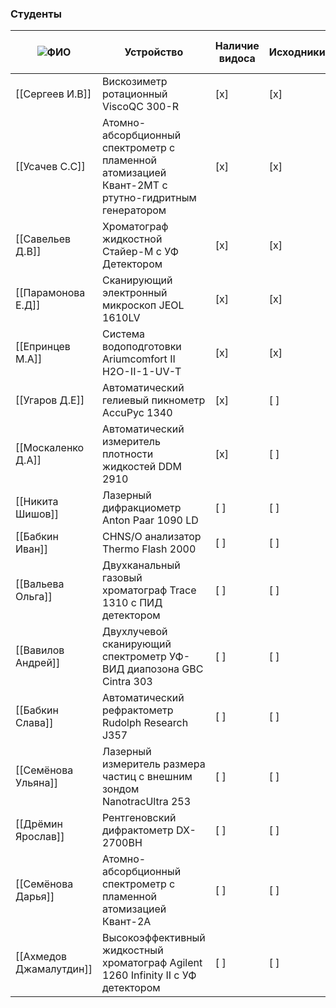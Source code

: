 ### Студенты 

|![](https://www.notion.so/icons/child_gray.svg)ФИО|Устройство|Наличие видоса|Исходники|Наличие сценария|Наличие механик|Наличие эксп. данных|Наличие 3D модели|Группа|Прогресс|Дата окончания|Картинка устройства|
|---|---|---|---|---|---|---|---|---|---|---|---|
|[[Сергеев И.В]]|Вискозиметр ротационный ViscoQC 300-R|[x]|[x]|[x]|[x]|[ ]|[x]|кс-Х8|90|June 30, 2024|![[%D0%A1%D0%B5%D1%80%D0%B3%D0%B5%D0%B5%D0%B2.png]]|
|[[Усачев С.С]]|Атомно-абсорбционный спектрометр с пламенной атомизацией Квант-2МТ с ртутно-гидритным генератором|[x]|[x]|[x]|[x]|[ ]|[x]|кс-Х6|90|June 30, 2024|![[%D0%A3%D1%81%D0%B0%D1%87%D0%B5%D0%B2.png]]|
|[[Савельев Д.В]]|Хроматограф жидкостной Стайер-М с УФ Детектором|[x]|[x]|[x]|[ ]|[ ]|[x]|кс-Х6|80|June 30, 2024|![[%D0%A1%D0%B0%D0%B2%D0%B5%D0%BB%D1%8C%D0%B5%D0%B2.png]]|
|[[Парамонова Е.Д]]|Сканирующий электронный микроскоп JEOL 1610LV|[x]|[x]|[x]|[x]|[x]|[x]|кс-Х6|100|June 30, 2024|![[%D0%BF%D0%B0%D1%80%D0%B0%D0%BC%D0%BE%D0%BD%D0%BE%D0%B2%D0%B0.png]]|
|[[Епринцев М.А]]|Система водоподготовки Ariumcomfort II H2O-II-1-UV-T|[x]|[x]|[x]|[x]|[ ]|[x]|кс-Х3|90|June 30, 2024|![[%D0%95%D0%BF%D1%80%D0%B8%D0%BD%D1%86%D0%B5%D0%B2.png]]|
|[[Угаров Д.Е]]|Автоматический гелиевый пикнометр AccuPyc 1340|[x]|[ ]|[x]|[x]|[ ]|[x]|кс-Х8|90|June 30, 2024|![[%D0%A3%D0%B3%D0%B0%D1%80%D0%BE%D0%B2.png]]|
|[[Москаленко Д.А]]|Автоматический измеритель плотности жидкостей DDM 2910|[x]|[ ]|[x]|[x]|[ ]|[x]||90|June 30, 2024|![[%D0%9C%D0%BE%D1%81%D0%BA%D0%B0%D0%BB%D0%B5%D0%BD%D0%BA%D0%BE.png]]|
|[[Никита Шишов]]|Лазерный дифракциометр Anton Paar 1090 LD|[ ]|[ ]|[ ]|[ ]|[ ]|[x]|||||
|[[Бабкин Иван]]|CHNS/O анализатор Thermo Flash 2000|[ ]|[ ]|[ ]|[x]|[ ]|[x]|кс-Х3|5|June 30, 2025||
|[[Вальева Ольга]]|Двухканальный газовый хроматограф Trace 1310 с ПИД детектором|[ ]|[ ]|[ ]|[ ]|[ ]|[ ]|кс-Х4|5|June 30, 2025||
|[[Вавилов Андрей]]|Двухлучевой сканирующий спектрометр УФ-ВИД диапозона GBC Cintra 303|[ ]|[ ]|[ ]|[ ]|[ ]|[ ]|кс-Х4|5|June 30, 2025||
|[[Бабкин Слава]]|Автоматический рефрактометр Rudolph Research J357|[ ]|[ ]|[x]|[ ]|[ ]|[ ]|кс-Х4|7|June 30, 2025||
|[[Семёнова Ульяна]]|Лазерный измеритель размера частиц с внешним зондом NanotracUltra 253|[ ]|[ ]|[x]|[ ]|[ ]|[ ]|кс-Х6|10|June 30, 2025||
|[[Дрёмин Ярослав]]|Рентгеновский дифрактометр DX-2700BH|[ ]|[ ]|[ ]|[ ]|[ ]|[ ]|кс-Х6|5|June 30, 2025||
|[[Семёнова Дарья]]|Атомно-абсорбционный спектрометр с пламенной атомизацией Квант-2А|[ ]|[ ]|[x]|[ ]|[ ]|[ ]|кс-Х3|5|June 30, 2025||
|[[Ахмедов Джамалутдин]]|Высокоэффективный жидкостный хроматограф Agilent 1260 Infinity II с УФ детектором|[ ]|[ ]|[ ]|[ ]|[ ]|[ ]|кс-Х3|5|June 30, 2025||